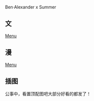 Ben·Alexander x Summer


## 文
[Menu](https://summerxben.github.io/stories/)

## 漫
[Menu](https://summerxben.github.io/comics/)

## 插图
公事中，看置顶配图吧大部分好看的都发了！

